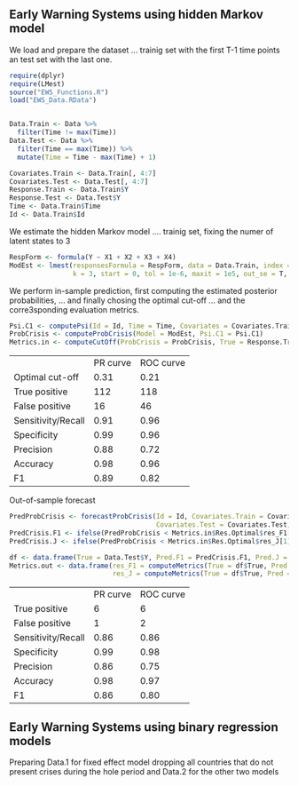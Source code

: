 <h2>Early Warning Systems using hidden Markov model</h2>

We load and prepare the dataset ... trainig set with the first T-1 time points an test set with the last one. 

```r
require(dplyr)
require(LMest)
source("EWS_Functions.R")
load("EWS_Data.RData")


Data.Train <- Data %>% 
  filter(Time != max(Time))
Data.Test <- Data %>% 
  filter(Time == max(Time)) %>% 
  mutate(Time = Time - max(Time) + 1)

Covariates.Train <- Data.Train[, 4:7]
Covariates.Test <- Data.Test[, 4:7]
Response.Train <- Data.Train$Y
Response.Test <- Data.Test$Y
Time <- Data.Train$Time
Id <- Data.Train$Id
```

We estimate the hidden Markov model .... trainig set, fixing the numer of latent states to 3

```r
RespForm <- formula(Y ~ X1 + X2 + X3 + X4)
ModEst <- lmest(responsesFormula = RespForm, data = Data.Train, index = c("Id", "Time"), 
                k = 3, start = 0, tol = 1e-6, maxit = 1e5, out_se = T, output = T)
```

We perform in-sample prediction, first computing the estimated posterior probabilities, ... and finally chosing the optimal cut-off ... and the corre3sponding evaluation metrics. 

```r
Psi.C1 <- computePsi(Id = Id, Time = Time, Covariates = Covariates.Train, Model = ModEst)
ProbCrisis <- computeProbCrisis(Model = ModEst, Psi.C1 = Psi.C1)
Metrics.in <- computeCutOff(ProbCrisis = ProbCrisis, True = Response.Train)
```

<div align="center">
<table>
  <tr>
    <td></td><td>PR curve</td><td>ROC curve</td>
  </tr>
  
  <tr>
    <td>Optimal cut-off</td> <td>0.31</td> <td>0.21</td>
  </tr>
  <tr>
    <td>True positive</td> <td>112</td> <td>118</td>
  </tr>
  <tr>
    <td>False positive</td> <td>16</td> <td>46</td>
  </tr>
  <tr>
    <td>Sensitivity/Recall</td> <td>0.91</td> <td>0.96</td>
  </tr>
  <tr>
    <td>Specificity</td> <td>0.99</td> <td>0.96</td>
  </tr>
  <tr>
    <td>Precision</td> <td>0.88</td> <td>0.72</td>
  </tr>
  <tr>
    <td>Accuracy</td> <td>0.98</td> <td>0.96</td>
  </tr>
  <tr>
    <td>F1</td> <td>0.89</td> <td>0.82</td>
  </tr>
</table>
</div>

Out-of-sample forecast

```r
PredProbCrisis <- forecastProbCrisis(Id = Id, Covariates.Train = Covariates.Train, 
                                     Covariates.Test = Covariates.Test, Model = ModEst)
PredCrisis.F1 <- ifelse(PredProbCrisis < Metrics.in$Res.Optimal$res_F1[1], 0, 1)
PredCrisis.J <- ifelse(PredProbCrisis < Metrics.in$Res.Optimal$res_J[1], 0, 1)

df <- data.frame(True = Data.Test$Y, Pred.F1 = PredCrisis.F1, Pred.J = PredCrisis.J)
Metrics.out <- data.frame(res_F1 = computeMetrics(True = df$True, Pred = df$Pred.F1), 
                          res_J = computeMetrics(True = df$True, Pred = df$Pred.J))
```

<div align="center">
<table>
  <tr>
    <td></td><td>PR curve</td><td>ROC curve</td>
  </tr>
  
  <tr>
    <td>True positive</td> <td>6</td> <td>6</td>
  </tr>
  <tr>
    <td>False positive</td> <td>1</td> <td>2</td>
  </tr>
  <tr>
    <td>Sensitivity/Recall</td> <td>0.86</td> <td>0.86</td>
  </tr>
  <tr>
    <td>Specificity</td> <td>0.99</td> <td>0.98</td>
  </tr>
  <tr>
    <td>Precision</td> <td>0.86</td> <td>0.75</td>
  </tr>
  <tr>
    <td>Accuracy</td> <td>0.98</td> <td>0.97</td>
  </tr>
  <tr>
    <td>F1</td> <td>0.86</td> <td>0.80</td>
  </tr>
</table>
</div>



<h2>Early Warning Systems using binary regression models</h2>

Preparing Data.1 for fixed effect model dropping all countries that do not present crises during the hole period and Data.2 for the other two models





